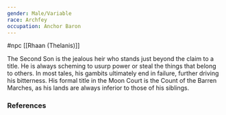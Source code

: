 ```yaml
---
gender: Male/Variable
race: Archfey
occupation: Anchor Baron
---
```

 #npc [[Rhaan (Thelanis)]]

The Second Son is the jealous heir who stands just beyond the claim to a title. He is always scheming to usurp power or steal the things that belong to others. In most tales, his gambits ultimately end in failure, further driving his bitterness. His formal title in the Moon Court is the Count of the Barren Marches, as his lands are always inferior to those of his siblings.

### References
